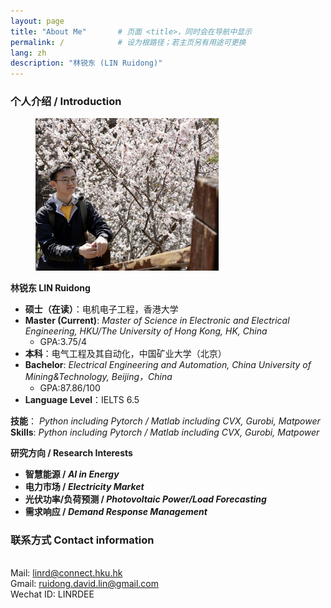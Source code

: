 ```yaml
---
layout: page
title: "About Me"       # 页面 <title>，同时会在导航中显示
permalink: /            # 设为根路径；若主页另有用途可更换
lang: zh
description: "林锐东 (LIN Ruidong)"
---
```


### 个人介绍 / Introduction

<figure class="floatpic">
<img src="/images/LinRuidong2025-2.jpg" class="floatpic" width="293.3" height="243.6" alt="真的找不到合适的近照了">
</figure>


**林锐东 LIN Ruidong**
- **硕士（在读）**：电机电子工程，香港大学
- **Master (Current)**: *Master of Science in Electronic and Electrical Engineering, HKU/The University of Hong Kong, HK, China*
  - GPA:3.75/4
- **本科**：电气工程及其自动化，中国矿业大学（北京）
- **Bachelor**: *Electrical Engineering and Automation, China University of Mining&Technology, Beijing，China*
  - GPA:87.86/100
- **Language Level**：IELTS 6.5

**技能**： *Python including Pytorch / Matlab including CVX, Gurobi, Matpower*
**Skills**: *Python including Pytorch / Matlab including CVX, Gurobi, Matpower*

**研究方向 / Research Interests** 
- **智慧能源 / *AI in Energy***
- **电力市场 / *Electricity Market***
- **光伏功率/负荷预测 / *Photovoltaic Power/Load Forecasting***
- **需求响应 / *Demand Response Management***

<!-- <br>这是我的[个人简历]() -->



### 联系方式 Contact information

<br>Mail: linrd@connect.hku.hk
<br>Gmail: ruidong.david.lin@gmail.com
<br>Wechat ID: LINRDEE
<!-- 
<br>**在全国大学生智能汽车竞赛、全国大学生节能减排社会实践与科技竞赛等各类专业竞赛中获国家级最高级奖项5项（4项为第一完成人）****国家级二等奖4项****国家级三等奖2项** -->
